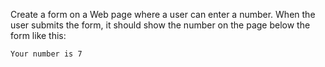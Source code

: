 Create a form on a Web page where a user can enter a number. When the user submits the form, it should show the number on the page below the form like this:

`Your number is 7`
